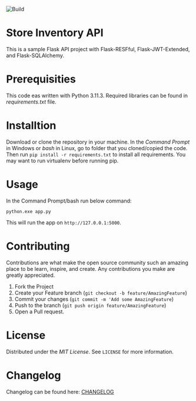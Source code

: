 ![Build](https://github.com/aliie62/flask-app-example/actions/workflows/build.yml/badge.svg)

# Store Inventory API

This is a sample Flask API project with Flask-RESFful, Flask-JWT-Extended, and Flask-SQLAlchemy.

# Prerequisities

This code eas written with Python 3.11.3. Required libraries can be found in _requirements.txt_ file.

# Installtion

Download or clone the repository in your machine. In the _Command Prompt_ in Windows or _bash_ in Linux, go to folder that you cloned/copied the code. Then run `pip install -r requirements.txt` to install all requirements. You may want to run virtualenv before running pip.

# Usage

In the Command Prompt/bash run below command:

```
python.exe app.py
```

This will run the app on `http://127.0.0.1:5000`.

# Contributing

Contributions are what make the open source community such an amazing place to be learn, inspire, and create. Any contributions you make are greatly appreciated.

1. Fork the Project
2. Create your Feature branch (`git checkout -b feature/AmazingFeature`)
3. Commit your changes (`git commit -m 'Add some AmazingFeature`)
4. Push to the branch (`git push origin feature/AmazingFeature`)
5. Open a Pull request.

# License

Distributed under the _MIT License_. See `LICENSE` for more information.

# Changelog

Changelog can be found here: [CHANGELOG](CHANGELOG.md)
